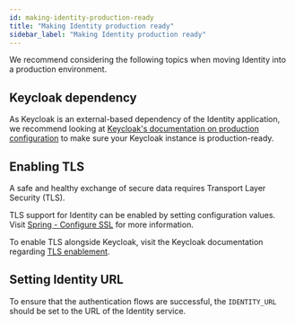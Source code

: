 ```yaml
---
id: making-identity-production-ready
title: "Making Identity production ready"
sidebar_label: "Making Identity production ready"
---
```


We recommend considering the following topics when moving Identity into a production environment.

## Keycloak dependency

As Keycloak is an external-based dependency of the Identity application, we recommend looking at
[Keycloak's documentation on production configuration](https://www.keycloak.org/server/configuration-production) to
make sure your Keycloak instance is production-ready.

## Enabling TLS

A safe and healthy exchange of secure data requires Transport Layer Security (TLS).

TLS support for Identity can be enabled by setting configuration values.
Visit [Spring - Configure SSL](https://docs.spring.io/spring-boot/docs/current/reference/html/howto.html#howto.webserver.configure-ssl)
for more information.

To enable TLS alongside Keycloak, visit the Keycloak documentation regarding [TLS enablement](https://www.keycloak.org/server/enabletls).

## Setting Identity URL

To ensure that the authentication flows are successful, the `IDENTITY_URL` should be set to the URL of the Identity service.
